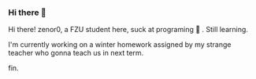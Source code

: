 ### Hi there 👋

<!--
**zenor0/zenor0** is a ✨ _special_ ✨ repository because its `README.md` (this file) appears on your GitHub profile.

//I changed this line at the begin Here are some ideas to get you started:

- 🔭 I’m currently working on ...
- 🌱 I’m currently learning ...
- 👯 I’m looking to collaborate on ...
- 🤔 I’m looking for help with ...
- 💬 Ask me about ...
- 📫 How to reach me: ...
- 😄 Pronouns: ...
- ⚡ Fun fact: ...
-->



Hi there! zenor0, a FZU student here,  suck at programing :shit: . Still learning. 

I'm currently working on a winter homework assigned by my strange teacher who gonna teach us in next term.

fin.
